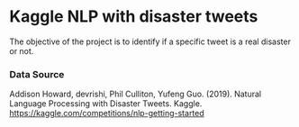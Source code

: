 # Kaggle NLP with disaster tweets
The objective of the project is to identify if a specific tweet is a real disaster or not.


### Data Source
Addison Howard, devrishi, Phil Culliton, Yufeng Guo. (2019). Natural Language Processing with Disaster Tweets. Kaggle. https://kaggle.com/competitions/nlp-getting-started
